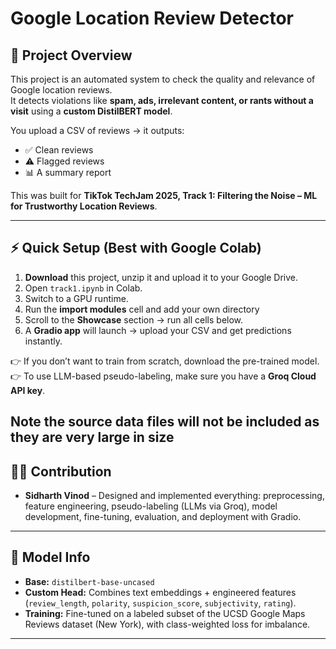 # Google Location Review Detector

## 🚀 Project Overview
This project is an automated system to check the quality and relevance of Google location reviews.  
It detects violations like **spam, ads, irrelevant content, or rants without a visit** using a **custom DistilBERT model**.  

You upload a CSV of reviews → it outputs:  
- ✅ Clean reviews  
- ⚠️ Flagged reviews  
- 📊 A summary report  

This was built for **TikTok TechJam 2025, Track 1: Filtering the Noise – ML for Trustworthy Location Reviews**.  

---

## ⚡ Quick Setup (Best with Google Colab)
1. **Download** this project, unzip it  and upload it to your Google Drive.  
2. Open `track1.ipynb` in Colab.  
3. Switch to a GPU runtime.  
4. Run the **import modules** cell and add your own directory
5. Scroll to the **Showcase** section → run all cells below.  
6. A **Gradio app** will launch → upload your CSV and get predictions instantly.  

👉 If you don’t want to train from scratch, download the pre-trained model.  
👉 To use LLM-based pseudo-labeling, make sure you have a **Groq Cloud API key**.  

Note the source data files will not be included as they are very large in size
---

## 👨‍💻 Contribution
- **Sidharth Vinod** – Designed and implemented everything: preprocessing, feature engineering, pseudo-labeling (LLMs via Groq), model development, fine-tuning, evaluation, and deployment with Gradio.  

---

## 🧠 Model Info
- **Base:** `distilbert-base-uncased`  
- **Custom Head:** Combines text embeddings + engineered features (`review_length`, `polarity`, `suspicion_score`, `subjectivity`, `rating`).  
- **Training:** Fine-tuned on a labeled subset of the UCSD Google Maps Reviews dataset (New York), with class-weighted loss for imbalance.  

---
